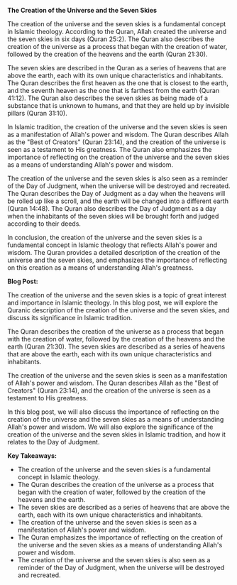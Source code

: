 **The Creation of the Universe and the Seven Skies**

The creation of the universe and the seven skies is a fundamental concept in Islamic theology. According to the Quran, Allah created the universe and the seven skies in six days (Quran 25:2). The Quran also describes the creation of the universe as a process that began with the creation of water, followed by the creation of the heavens and the earth (Quran 21:30).

The seven skies are described in the Quran as a series of heavens that are above the earth, each with its own unique characteristics and inhabitants. The Quran describes the first heaven as the one that is closest to the earth, and the seventh heaven as the one that is farthest from the earth (Quran 41:12). The Quran also describes the seven skies as being made of a substance that is unknown to humans, and that they are held up by invisible pillars (Quran 31:10).

In Islamic tradition, the creation of the universe and the seven skies is seen as a manifestation of Allah's power and wisdom. The Quran describes Allah as the "Best of Creators" (Quran 23:14), and the creation of the universe is seen as a testament to His greatness. The Quran also emphasizes the importance of reflecting on the creation of the universe and the seven skies as a means of understanding Allah's power and wisdom.

The creation of the universe and the seven skies is also seen as a reminder of the Day of Judgment, when the universe will be destroyed and recreated. The Quran describes the Day of Judgment as a day when the heavens will be rolled up like a scroll, and the earth will be changed into a different earth (Quran 14:48). The Quran also describes the Day of Judgment as a day when the inhabitants of the seven skies will be brought forth and judged according to their deeds.

In conclusion, the creation of the universe and the seven skies is a fundamental concept in Islamic theology that reflects Allah's power and wisdom. The Quran provides a detailed description of the creation of the universe and the seven skies, and emphasizes the importance of reflecting on this creation as a means of understanding Allah's greatness.

**Blog Post:**

The creation of the universe and the seven skies is a topic of great interest and importance in Islamic theology. In this blog post, we will explore the Quranic description of the creation of the universe and the seven skies, and discuss its significance in Islamic tradition.

The Quran describes the creation of the universe as a process that began with the creation of water, followed by the creation of the heavens and the earth (Quran 21:30). The seven skies are described as a series of heavens that are above the earth, each with its own unique characteristics and inhabitants.

The creation of the universe and the seven skies is seen as a manifestation of Allah's power and wisdom. The Quran describes Allah as the "Best of Creators" (Quran 23:14), and the creation of the universe is seen as a testament to His greatness.

In this blog post, we will also discuss the importance of reflecting on the creation of the universe and the seven skies as a means of understanding Allah's power and wisdom. We will also explore the significance of the creation of the universe and the seven skies in Islamic tradition, and how it relates to the Day of Judgment.

**Key Takeaways:**

* The creation of the universe and the seven skies is a fundamental concept in Islamic theology.
* The Quran describes the creation of the universe as a process that began with the creation of water, followed by the creation of the heavens and the earth.
* The seven skies are described as a series of heavens that are above the earth, each with its own unique characteristics and inhabitants.
* The creation of the universe and the seven skies is seen as a manifestation of Allah's power and wisdom.
* The Quran emphasizes the importance of reflecting on the creation of the universe and the seven skies as a means of understanding Allah's power and wisdom.
* The creation of the universe and the seven skies is also seen as a reminder of the Day of Judgment, when the universe will be destroyed and recreated.